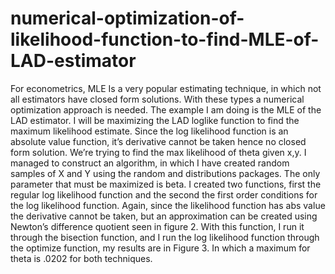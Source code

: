 # numerical-optimization-of-likelihood-function-to-find-MLE-of-LAD-estimator
For econometrics, MLE Is a very popular estimating technique, in which not all estimators have closed form solutions. With these types a numerical optimization approach is needed.  The example I am doing is the MLE of the LAD estimator.   I will be maximizing the LAD loglike function to find the maximum likelihood estimate.  Since the log likelihood function is an absolute value function, it’s derivative cannot be taken hence no closed form solution. We’re trying to find the max likelihood of theta given x,y. I managed to construct an algorithm, in which I have created random samples of X and Y using the random and distributions packages.  The only parameter that must be maximized is beta. I created two functions, first the regular log likelihood function and the second the first order conditions for the log likelihood function. Again, since the likelihood function has abs value the derivative cannot be taken, but an approximation can be created using Newton’s difference quotient seen in figure 2.  With this function, I run it through the bisection function, and I run the log likelihood function through the optimize function, my results are in Figure 3. In which a maximum for theta is .0202 for both techniques.
